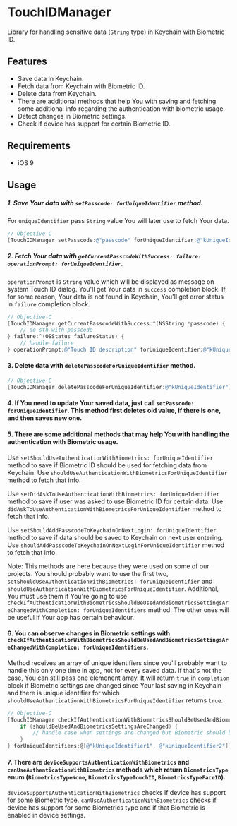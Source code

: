 # TouchIDManager

Library for handling sensitive data (`String` type) in Keychain with Biometric ID.

## Features

  * Save data in Keychain.
  * Fetch data from Keychain with Biometric ID.
  * Delete data from Keychain.
  * There are additional methods that help You with saving and fetching some additional info regarding the authentication with biometric usage.
  * Detect changes in Biometric settings.
  * Check if device has support for certain Biometric ID.

## Requirements

- iOS 9

## Usage

##### 1. Save Your data with `setPasscode: forUniqueIdentifier` method. 
For `uniqueIdentifier` pass `String` value You will later use to fetch Your data.

```objective-c
// Objective-C
[TouchIDManager setPasscode:@"passcode" forUniqueIdentifier:@"kUniqueIdentifier"];
```

##### 2. Fetch Your data with `getCurrentPasscodeWithSuccess: failure: operationPrompt: forUniqueIdentifier`. 
`operationPrompt` is `String` value which will be displayed as message on system Touch ID dialog.
You'll get Your data in `success` completion block. If, for some reason, Your data is not found in Keychain, You'll get error status in `failure` completion block.

```objective-c
// Objective-C
[TouchIDManager getCurrentPasscodeWithSuccess:^(NSString *passcode) {
    // do sth with passcode        
} failure:^(OSStatus failureStatus) {
    // handle failure
} operationPrompt:@"Touch ID description" forUniqueIdentifier:@"kUniqueIdentifier"];
```

#### 3. Delete data with `deletePasscodeForUniqueIdentifier` method.

```objective-c
// Objective-C
[TouchIDManager deletePasscodeForUniqueIdentifier:@"kUniqueIdentifier"];
```

#### 4. If You need to update Your saved data, just call `setPasscode: forUniqueIdentifier`. This method first deletes old value, if there is one, and then saves new one. 

#### 5. There are some additional methods that may help You with handling the authentication with Biometric usage.

Use `setShouldUseAuthenticationWithBiometrics: forUniqueIdentifier` method to save if Biometric ID should be used for fetching data from Keychain.
Use `shouldUseAuthenticationWithBiometricsForUniqueIdentifier` method to fetch that info.

Use `setDidAskToUseAuthenticationWithBiometrics: forUniqueIdentifier` method to save if user was asked to use Biometric ID for certain data.
Use `didAskToUseAuthenticationWithBiometricsForUniqueIdentifier` method to fetch that info.

Use `setShouldAddPasscodeToKeychainOnNextLogin: forUniqueIdentifier` method to save if data should be saved to Keychain on next user entering.
Use `shouldAddPasscodeToKeychainOnNextLoginForUniqueIdentifier` method to fetch that info.

Note: This methods are here because they were used on some of our projects.
You should probably want to use the first two, `setShouldUseAuthenticationWithBiometrics: forUniqueIdentifier` and `shouldUseAuthenticationWithBiometricsForUniqueIdentifier`. Additional, You must use them if You're going to use `checkIfAuthenticationWithBiometricsShouldBeUsedAndBiometricsSettingsAreChangedWithCompletion: forUniqueIdentifiers` method.
The other ones will be useful if Your app has certain behaviour.

#### 6. You can observe changes in Biometric settings with `checkIfAuthenticationWithBiometricsShouldBeUsedAndBiometricsSettingsAreChangedWithCompletion: forUniqueIdentifiers`.
Method receives an array of unique identifiers since you'll probably want to handle this only one time in app, not for every saved data. If that's not the case, You can still pass one elemenent array.
It will return `true` in `completion` block if Biometric settings are changed since Your last saving in Keychain and there is unique identifier for which `shouldUseAuthenticationWithBiometricsForUniqueIdentifier` returns `true`.

```objective-c
// Objective-C
[TouchIDManager checkIfAuthenticationWithBiometricsShouldBeUsedAndBiometricsSettingsAreChangedWithCompletion:^(BOOL shouldBeUsedAndBiometricsSettingsAreChanged) {
    if (shouldBeUsedAndBiometricsSettingsAreChanged) {
        // handle case when settings are changed but Biometric should be used to fetch data
    }
} forUniqueIdentifiers:@[@"kUniqueIdentifier1", @"kUniqueIdentifier2"]];
```

#### 7. There are `deviceSupportsAuthenticationWithBiometrics` and `canUseAuthenticationWithBiometrics` methods which return `BiometricsType` enum (`BiometricsTypeNone`, `BiometricsTypeTouchID`, `BiometricsTypeFaceID`).
`deviceSupportsAuthenticationWithBiometrics` checks if device has support for some Biometric type.
`canUseAuthenticationWithBiometrics` checks if device has support for some Biometrics type and if that Biometric is enabled in device settings.
